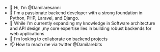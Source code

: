 - 👋 Hi, I’m @Damilaresanni
- 👀 I'm a passionate backend developer with a strong foundation in Python, PHP, Laravel, and Django. 
- 🌱 While I'm currently expanding my knowledge in Software architecture and API design ,my core expertise lies in building robust backends for web applications.
- 💞️ I’m looking to collaborate on backend projects
- 📫 How to reach me via twitter @Damilarebits

<!---
Damilaresanni/Damilaresanni is a ✨ special ✨ repository because its `README.md` (this file) appears on your GitHub profile.
You can click the Preview link to take a look at your changes.
--->

